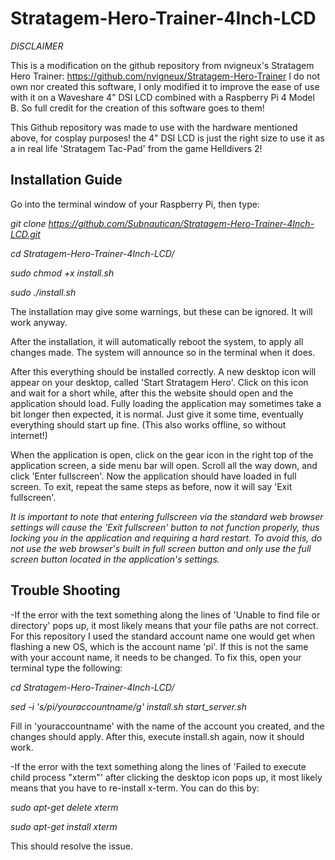 # Stratagem-Hero-Trainer-4Inch-LCD

*DISCLAIMER*

This is a modification on the github repository from nvigneux's Stratagem Hero Trainer: https://github.com/nvigneux/Stratagem-Hero-Trainer
I do not own nor created this software, I only modified it to improve the ease of use with it on a Waveshare 4" DSI LCD combined with a Raspberry Pi 4 Model B.
So full credit for the creation of this software goes to them!

This Github repository was made to use with the hardware mentioned above, for cosplay purposes! the 4" DSI LCD is just the right size to use it as a in real life 'Stratagem Tac-Pad' from the game Helldivers 2!

## Installation Guide

Go into the terminal window of your Raspberry Pi, then type:

*git clone https://github.com/Subnautican/Stratagem-Hero-Trainer-4Inch-LCD.git*

*cd Stratagem-Hero-Trainer-4Inch-LCD/*

*sudo chmod +x install.sh*

*sudo ./install.sh*

The installation may give some warnings, but these can be ignored. It will work anyway.

After the installation, it will automatically reboot the system, to apply all changes made. The system will announce so in the terminal when it does.

After this everything should be installed correctly. A new desktop icon will appear on your desktop, called 'Start Stratagem Hero'. Click on this icon and wait for a short while, after this the website should open and the application should load. Fully loading the application may sometimes take a bit longer then expected, it is normal. Just give it some time, eventually everything should start up fine. (This also works offline, so without internet!) 

When the application is open, click on the gear icon in the right top of the application screen, a side menu bar will open. Scroll all the way down, and click 'Enter fullscreen'. Now the application should have loaded in full screen. To exit, repeat the same steps as before, now it will say 'Exit fullscreen'. 

*It is important to note that entering fullscreen via the standard web browser settings will cause the 'Exit fullscreen' button to not function properly, thus locking you in the application and requiring a hard restart. To avoid this, do not use the web browser's built in full screen button and only use the full screen button located in the application's settings.*

## Trouble Shooting

-If the error with the text something along the lines of 'Unable to find file or directory' pops up, it most likely means that your file paths are not correct. For this repository I used the standard account name   one would get when flashing a new OS, which is the account name 'pi'. If this is not the same with your account name, it needs to be changed. To fix this, open your terminal type the following:

 *cd Stratagem-Hero-Trainer-4Inch-LCD/*

 *sed -i 's/pi/youraccountname/g' install.sh start_server.sh*

 Fill in 'youraccountname' with the name of the account you created, and the changes should apply. After this, execute install.sh again, now it should work.
 

-If the error with the text something along the lines of 'Failed to execute child process "xterm"' after clicking the desktop icon pops up, it most likely means that you have to re-install x-term. You can do this   by:

  *sudo apt-get delete xterm*
  
  *sudo apt-get install xterm*

  This should resolve the issue.



  
